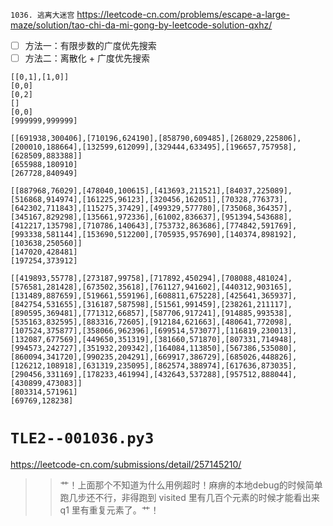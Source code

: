 
`1036. 逃离大迷宫` https://leetcode-cn.com/problems/escape-a-large-maze/solution/tao-chi-da-mi-gong-by-leetcode-solution-qxhz/
- [ ] 方法一：有限步数的广度优先搜索
- [ ] 方法二：离散化 + 广度优先搜索

```
[[0,1],[1,0]]
[0,0]
[0,2]
[]
[0,0]
[999999,999999]

[[691938,300406],[710196,624190],[858790,609485],[268029,225806],[200010,188664],[132599,612099],[329444,633495],[196657,757958],[628509,883388]]
[655988,180910]
[267728,840949]

[[887968,76029],[478040,100615],[413693,211521],[84037,225089],[516868,914974],[161225,96123],[320456,162051],[70328,776373],[642302,711843],[115275,37429],[499329,577780],[735068,364357],[345167,829298],[135661,972336],[61002,836637],[951394,543688],[412217,135798],[710786,140643],[753732,863686],[774842,591769],[993338,581144],[153690,512200],[705935,957690],[140374,898192],[103638,250560]]
[147020,428481]
[197254,373912]

[[419893,55778],[273187,99758],[717892,450294],[708088,481024],[576581,281428],[673502,35618],[761127,941602],[440312,903165],[131489,887659],[519661,559196],[608811,675228],[425641,365937],[842754,531655],[316187,587598],[51561,991459],[238261,211117],[890595,369481],[771312,66857],[587706,917241],[914885,993538],[535163,832595],[883316,72605],[912184,621663],[480641,772098],[107524,375877],[358066,962396],[699514,573077],[116819,230013],[132087,677569],[449650,351319],[381660,571870],[807331,714948],[994573,242727],[351932,209342],[164084,113850],[567386,535080],[860094,341720],[990235,204291],[669917,386729],[685026,448826],[126212,108918],[631319,235095],[862574,388974],[617636,873035],[290456,331169],[178233,461994],[432643,537288],[957512,888044],[430899,473083]]
[803314,571961]
[69769,128238]
```

# `TLE2--001036.py3`

https://leetcode-cn.com/submissions/detail/257145210/

>> 艹！上面那个不知道为什么用例超时！麻痹的本地debug的时候简单跑几步还不行，非得跑到 visited 里有几百个元素的时候才能看出来 q1 里有重复元素了。艹！
